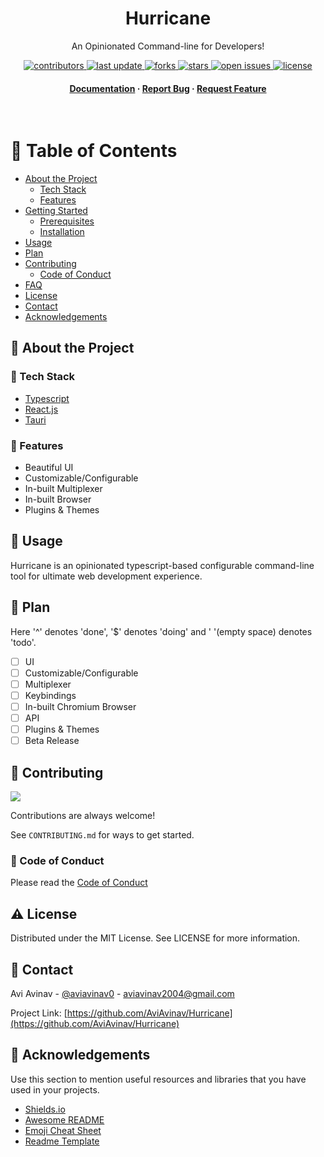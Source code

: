 <div align="center">

  <!-- <img src="assets/logo.png" alt="logo" width="200" height="auto" /> -->
  <h1>Hurricane</h1>

  <p>
    An Opinionated Command-line for Developers! 
  </p>
  
  
<!-- Badges -->
<p>
  <a href="https://github.com/AviAvinav/Hurricane/graphs/contributors">
    <img src="https://img.shields.io/github/contributors/AviAvinav/Hurricane" alt="contributors" />
  </a>
  <a href="">
    <img src="https://img.shields.io/github/last-commit/AviAvinav/Hurricane" alt="last update" />
  </a>
  <a href="https://github.com/AviAvinav/Hurricane/network/members">
    <img src="https://img.shields.io/github/forks/AviAvinav/Hurricane" alt="forks" />
  </a>
  <a href="https://github.com/AviAvinav/Hurricane/stargazers">
    <img src="https://img.shields.io/github/stars/AviAvinav/Hurricane" alt="stars" />
  </a>
  <a href="https://github.com/AviAvinav/Hurricane/issues/">
    <img src="https://img.shields.io/github/issues/AviAvinav/Hurricane" alt="open issues" />
  </a>
  <a href="https://github.com/AviAvinav/Hurricane/blob/master/LICENSE">
    <img src="https://img.shields.io/github/license/AviAvinav/Hurricane.svg" alt="license" />
  </a>
</p>
   
<h4>
    <a href="https://github.com/AviAvinav/Hurricane">Documentation</a>
  <span> · </span>
    <a href="https://github.com/AviAvinav/Hurricane/issues/">Report Bug</a>
  <span> · </span>
    <a href="https://github.com/AviAvinav/Hurricane/issues/">Request Feature</a>
  </h4>
</div>

<br />

<!-- Table of Contents -->

# 📔 Table of Contents

- [About the Project](#star2-about-the-project)
  <!-- - [Screenshots](#camera-screenshots) -->
  - [Tech Stack](#space_invader-tech-stack)
  - [Features](#dart-features)
    <!-- - [Color Reference](#art-color-reference) -->
    <!-- - [Environment Variables](#key-environment-variables) -->
- [Getting Started](#toolbox-getting-started)
  - [Prerequisites](#bangbang-prerequisites)
  - [Installation](#gear-installation)
  <!-- - [Running Tests](#test_tube-running-tests)
  - [Run Locally](#running-run-locally)
  - [Deployment](#triangular_flag_on_post-deployment) -->
- [Usage](#eyes-usage)
- [Plan](#compass-plan)
- [Contributing](#wave-contributing)
  - [Code of Conduct](#scroll-code-of-conduct)
- [FAQ](#grey_question-faq)
- [License](#warning-license)
- [Contact](#handshake-contact)
- [Acknowledgements](#gem-acknowledgements)

<!-- About the Project -->

## 🌟 About the Project

<!-- Screenshots -->

<!-- ### 📷 Screenshots

<div align="center">
  <img src="https://placehold.co/600x400?text=Your+Screenshot+here" alt="screenshot" />
</div> -->

<!-- TechStack -->

### 👾 Tech Stack

<ul>
    <li><a href="https://www.typescriptlang.org/">Typescript</a></li>
    <li><a href="https://reactjs.org/">React.js</a></li>
    <li><a href="https://tauri.studio/">Tauri</a></li>
</ul>

<!-- Features -->

### 🎯 Features

- Beautiful UI
- Customizable/Configurable
- In-built Multiplexer
- In-built Browser
- Plugins & Themes

<!-- Color Reference -->

<!-- ### 🎨 Color Reference

| Color           | Hex                                                              |
| --------------- | ---------------------------------------------------------------- |
| Primary Color   | ![#222831](https://via.placeholder.com/10/222831?text=+) #222831 |
| Secondary Color | ![#393E46](https://via.placeholder.com/10/393E46?text=+) #393E46 |
| Accent Color    | ![#00ADB5](https://via.placeholder.com/10/00ADB5?text=+) #00ADB5 |
| Text Color      | ![#EEEEEE](https://via.placeholder.com/10/EEEEEE?text=+) #EEEEEE | -->

<!-- Getting Started -->

<!-- ## 🧰 Getting Started -->

<!-- Prerequisites -->

<!-- ### ‼️ Prerequisites

This project uses Yarn as package manager

```bash
 npm install --global yarn
``` -->

<!-- Installation -->

<!-- ### ⚙️ Installation -->

<!-- Install my-project with npm

```bash
  choco install hurricane
``` -->

<!-- Running Tests -->

<!-- ### 🧪 Running Tests

To run tests, run the following command

```bash
  yarn test test
``` -->

<!-- Run Locally -->

<!-- ### :running: Run Locally

Clone the project

```bash
  git clone https://github.com/Louis3797/awesome-readme-template.git
```

Go to the project directory

```bash
  cd my-project
```

Install dependencies

```bash
  yarn install
```

Start the server

```bash
  yarn start
``` -->

<!-- Deployment -->

<!-- ### :triangular_flag_on_post: Deployment

To deploy this project run

```bash
  yarn deploy
``` -->

<!-- Usage -->

## 👀 Usage

Hurricane is an opinionated typescript-based configurable command-line tool for ultimate web development experience.

<!-- Plan -->

## 🧭 Plan

Here '^' denotes 'done', '$' denotes 'doing' and ' '(empty space) denotes 'todo'.

- [ ] UI
- [ ] Customizable/Configurable
- [ ] Multiplexer
- [ ] Keybindings
- [ ] In-built Chromium Browser
- [ ] API
- [ ] Plugins & Themes
- [ ] Beta Release

<!-- Contributing -->

## 👋 Contributing

<a href="https://github.com/AviAvinav/Hurricane/graphs/contributors">
  <img src="https://contrib.rocks/image?repo=AviAvinav/Hurricane" />
</a>

Contributions are always welcome!

See `CONTRIBUTING.md` for ways to get started.

<!-- Code of Conduct -->

### 📜 Code of Conduct

Please read the [Code of Conduct](https://github.com/AviAvinav/Hurricane/blob/master/CODE_OF_CONDUCT.md)

<!-- FAQ -->

<!-- ## ❔ FAQ -->

<!-- - Question 1

  - Answer 1

- Question 2

  - Answer 2 -->

<!-- License -->

## ⚠️ License

Distributed under the MIT License. See LICENSE for more information.

<!-- Contact -->

## 🤝 Contact

Avi Avinav - [@aviavinav0](https://twitter.com/aviavinav0) - aviavinav2004@gmail.com

Project Link: [https://github.com/AviAvinav/Hurricane](https://github.com/AviAvinav/Hurricane)

<!-- Acknowledgments -->

## 💎 Acknowledgements

Use this section to mention useful resources and libraries that you have used in your projects.

- [Shields.io](https://shields.io/)
- [Awesome README](https://github.com/matiassingers/awesome-readme)
- [Emoji Cheat Sheet](https://github.com/ikatyang/emoji-cheat-sheet/blob/master/README.md#travel--places)
- [Readme Template](https://github.com/othneildrew/Best-README-Template)

